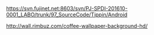 
 https://svn.fujinet.net:8603/svn/PJ-SPDI-201610-0001_LABO/trunk/97_SourceCode/Tippin/Android
 
http://wall.rimbuz.com/coffee-wallpaper-background-hd/

